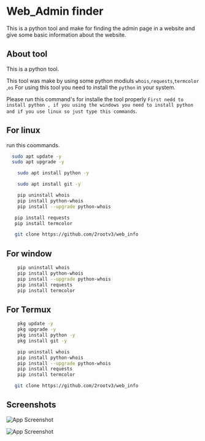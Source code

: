 
# Web_Admin finder

This is a python tool and  make for finding the admin page in a website and give some basic information about the website.


## About tool

This is a python tool.

This tool was make by using some python modiuls `whois`,`requests`,`termcolor `,`os` For using this tool you need to install the `python` in your system.

Please run this command's for installe the tool properly `First nedd to install python , if you using the windows you need to install python and if you use linux so just type this commands`.


## For linux

run this  coommands.

```bash
  sudo apt update -y
  sudo apt upgrade -y
```
```bash
    sudo apt install python -y
```
```bash
    sudo apt install git -y
```
```bash
    pip uninstall whois
    pip install python-whois
    pip install --upgrade python-whois
```
```bash
   pip install requests
   pip install termcolor 
```
```bash
   git clone https://github.com/2rootv3/web_info
```
## For window

```bash
    pip uninstall whois
    pip install python-whois
    pip install --upgrade python-whois
    pip install requests
    pip install termcolor 
```

## For Termux

```bash
    pkg update -y
    pkg upgrade -y
    pkg install python -y
    pkg install git -y
```
```bash
    pip uninstall whois
    pip install python-whois
    pip install --upgrade python-whois
    pip install requests
    pip install termcolor
```
```bash
   git clone https://github.com/2rootv3/web_info
```
## Screenshots

![App Screenshot](https://i.postimg.cc/Dw280sdN/web.png)


![App Screenshot](https://i.postimg.cc/RVm0pf80/Screenshot-58.png)
